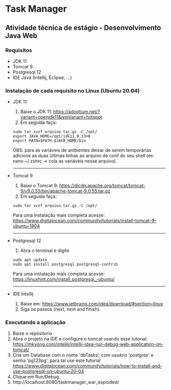 # Task Manager
## Atividade técnica de estágio - Desenvolvimento Java Web
### Requisitos
 - JDK 11
 - Tomcat 9
 - Postgresql 12
 - IDE Java (Intellij, Eclipse, ...)
### Instalação de cada requisito no Linux (Ubuntu 20.04)
- JDK 11:
  1. Baixe o JDK 11: https://adoptium.net/?variant=openjdk11&jvmVariant=hotspot
  2. Em seguida faça:
  ```shell
  sudo tar xvzf arquivo.tar.gz -C /opt/
  export JAVA_HOME=/opt/jdk11.0.13+8
  export PATH=$PATH:$JAVA_HOME/bin
  ```
  OBS: para as variáveis de ambientes deixar de serem temporárias adicione as duas últimas linhas ao arquivo de conf do seu shell (ex: nano ~/.zshrc -> cola as variáveis nesse arquivo).
  
  ---
- Tomcat 9
  1. Baixe o Tomcat 9: https://dlcdn.apache.org/tomcat/tomcat-9/v9.0.55/bin/apache-tomcat-9.0.55.tar.gz
  2. Em seguida faça:
  ```shell
  sudo tar xvzf arquivo.tar.gz -C /opt/
  ```
  Para uma instalação mais completa acesse: https://www.digitalocean.com/community/tutorials/install-tomcat-9-ubuntu-1804
  
  ---
- Postgresql 12
  1. Abra o terminal e digite
  ```shell
  sudo apt update
  sudo apt install postgresql postgresql-contrib
  ```
  Para uma instalação mais completa acesse: https://linuxhint.com/install_postgresql_-ubuntu/
  
  ---
- IDE Intellij
  1. Baixe em: https://www.jetbrains.com/idea/download/#section=linux
  2. Siga os passos (next, next and finish).
### Executando a aplicação
1. Baixe o repósitorio
2. Abra o projeto na IDE e configure o tomcat usando esse tutorial: https://mkyong.com/intellij/intellij-idea-run-debug-web-application-on-tomcat/
3. Crie um Database com o nome 'dbTasks', com usuário 'postgres' e senha 'pg123pg', para tal use este tutorial https://www.digitalocean.com/community/tutorials/how-to-install-and-use-postgresql-on-ubuntu-20-04
4. Clique em Run/Debug.
5. http://localhost:8080/taskmanager_war_exploded/
